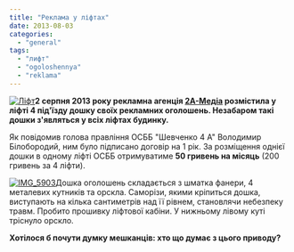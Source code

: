 ```yaml
---
title: "Реклама у ліфтах"
date: 2013-08-03
categories: 
  - "general"
tags: 
  - "лифт"
  - "ogoloshennya"
  - "reklama"
---
```


[![Ліфт](http://shevchenko4a.brovary.org/wp-content/uploads/2013/08/IMG_5902-300x225.jpg)](http://shevchenko4a.brovary.org/wp-content/uploads/2013/08/IMG_5902.jpg)**2 серпня 2013 року рекламна агенція [2А-Медіа](http://2amedia.com.ua/) розмістила у ліфті 4 під'їзду дошку своїх рекламних оголошень. Незабаром такі дошки з'являться у всіх ліфтах будинку.**

Як повідомив голова правління ОСББ "Шевченко 4 А" Володимир Білобородий, ним було підписано договір на 1 рік. За розміщення однієї дошки в одному ліфті ОСББ отримуватиме **50 гривень на місяць** (200 гривень за 4 ліфти).

[![IMG_5903](http://shevchenko4a.brovary.org/wp-content/uploads/2013/08/IMG_5903-150x150.jpg)](http://shevchenko4a.brovary.org/wp-content/uploads/2013/08/IMG_5903.jpg)Дошка оголошень складається з шматка фанери, 4 металевих кутників та орскла. Саморізи, якими кріпиться дошка, виступають на кілька сантиметрів над її рівнем, становлячи небезпеку травм. Пробито прошивку ліфтової кабіни. У нижньому лівому куті тріснуло орскло.

**Хотілося б почути думку мешканців: хто що думає з цього приводу?** <!--more Коментувати -->
